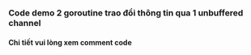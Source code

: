 ### Code demo 2 goroutine trao đổi thông tin qua 1 unbuffered channel

#### Chi tiết vui lòng xem comment code
